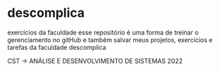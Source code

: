 # descomplica
 exercícios da faculdade
esse repositório é uma forma de treinar o gerenciamento no gitHub e também
salvar meus projetos, exercícios e tarefas da faculdade descomplica

CST -> ANÁLISE E DESENVOLVIMENTO DE SISTEMAS 2022
